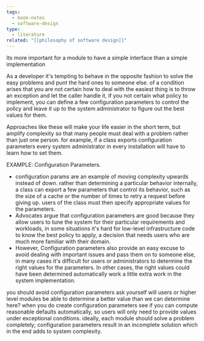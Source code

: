 ```yaml
---
tags:
  - book-notes
  - software-design
type:
  - literature
related: "[[philosophy of software design]]"
---
```

Its more important for a module to have a simple interface than a simple implementation

As a developer it's tempting to behave in the opposite fashion to solve the easy problems and punt the hard ones to someone else. of a condition arises that you are not certain how to deal with the easiest thing is to throw an exception and let the caller handle it, if you not certain what policy to implement, you can define a few configuration parameters to control the policy and leave it up to the system administrator to figure out the best values for them.

Approaches like these will make your life easier in the short term, but amplify complexity so that many people must deal with a problem rather than just one person. for example, if a class exports configuration parameters every system administrator in every installation will have to learn how to set them.

EXAMPLE: Configuration Parameters.
- configuration params are an example of moving complexity upwards instead of down. rather than determining a particular behavior internally, a class can export a few parameters that control its behavior, such as the size of a cache or the number of times to retry a request before giving up. users of the class must then specify appropriate values for the parameters.
- Advocates argue that configuration parameters are good because they allow users to tune the system for their particular requirements and workloads, in some situations it's hard for low-level infrastructure code to know the best policy to apply, a decision that needs users who are much more familiar with their domain.
- However, Configuration parameters also provide an easy excuse to avoid dealing with important issues and pass them on to someone else, in many cases it's difficult for users or administrators to determine the right values for the parameters. In other cases, the right values could have been determined automatically work a little extra work in the system implementation.

you should avoid configuration parameters ask yourself will users or higher level modules be able to determine a better value than we can determine here? when you do create configuration parameters see if you can compute reasonable defaults automatically, so users will only need to provide values under exceptional conditions. ideally, each module should solve a problem completely; configuration parameters result in an incomplete solution which in the end adds to system complexity.
